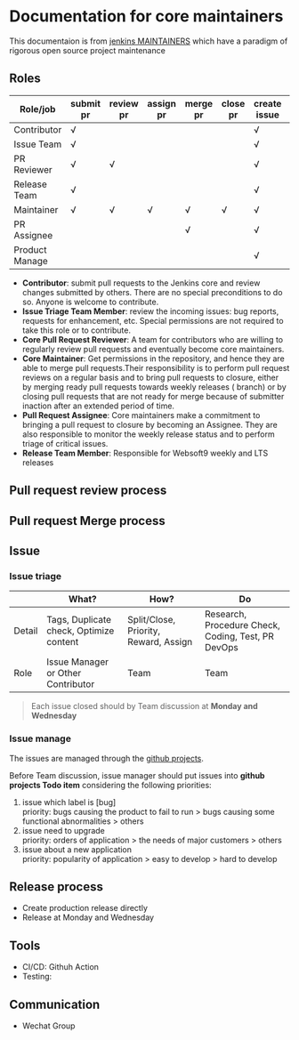# Documentation for core maintainers

This documentaion is from [jenkins MAINTAINERS](https://github.com/jenkinsci/jenkins/blob/master/docs/MAINTAINERS.adoc) which have a paradigm of rigorous open source project maintenance

## Roles

| Role/job       | submit pr | review pr | assign pr | merge pr | close pr | create issue | manage issue | release |
| -------------- | --------- | --------- | --------- | -------- | -------- | ------------ | ------------ | ------- |
| Contributor    | √         |           |           |          |          | √            |              |         |
| Issue Team     | √         |           |           |          |          | √            | √            |         |
| PR Reviewer    | √         | √         |           |          |          | √            |              |         |
| Release Team   | √         |           |           |          |          | √            |              | √       |
| Maintainer     | √         | √         | √         | √        | √        | √            |              |         |
| PR Assignee    |           |           |           | √        |          | √            |              |         |
| Product Manage |           |           |           |          |          | √            |              |         |

- **Contributor**: submit pull requests to the Jenkins core and review changes submitted by others. There are no special preconditions to do so. Anyone is welcome to contribute.
- **Issue Triage Team Member**: review the incoming issues: bug reports, requests for enhancement, etc. Special permissions are not required to take this role or to contribute.
- **Core Pull Request Reviewer**: A team for contributors who are willing to regularly review pull requests and eventually become core maintainers.
- **Core Maintainer**: Get permissions in the repository, and hence they are able to merge pull requests.Their responsibility is to perform pull request reviews on a regular basis and to bring pull requests to closure, either by merging ready pull requests towards weekly releases ( branch) or by closing pull requests that are not ready for merge because of submitter inaction after an extended period of time.
- **Pull Request Assignee**: Core maintainers make a commitment to bringing a pull request to closure by becoming an Assignee. They are also responsible to monitor the weekly release status and to perform triage of critical issues.
- **Release Team Member**: Responsible for Websoft9 weekly and LTS releases

## Pull request review process

## Pull request Merge process

## Issue

### Issue triage

|        | What?                                   | How?                                  | Do                                                 |
| ------ | --------------------------------------- | ------------------------------------- | -------------------------------------------------- |
| Detail | Tags, Duplicate check, Optimize content | Split/Close, Priority, Reward, Assign | Research, Procedure Check, Coding, Test, PR DevOps |
| Role   | Issue Manager or Other Contributor      | Team                                  | Team                                               |

> Each issue closed should by Team discussion at **Monday and Wednesday**

### Issue manage

The issues are managed through the [github projects](https://github.com/orgs/Websoft9/projects/13).

Before Team discussion, issue manager should put issues into **github projects Todo item** considering the following priorities:

1. issue which label is [bug]  
   priority: bugs causing the product to fail to run > bugs causing some functional abnormalities > others
2. issue need to upgrade  
   priority: orders of application > the needs of major customers > others
3. issue about a new application  
   priority: popularity of application > easy to develop > hard to develop

## Release process

- Create production release directly
- Release at Monday and Wednesday

## Tools

- CI/CD: Githuh Action
- Testing:

## Communication

- Wechat Group
